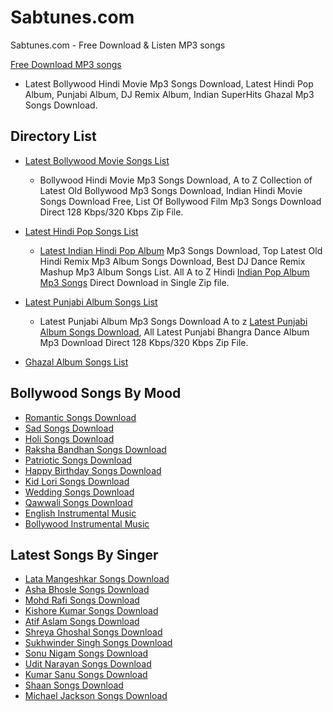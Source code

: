 # Sabtunes.com
Sabtunes.com - Free Download &amp; Listen MP3 songs
  
<a href="https://sabtunes.com">Free Download MP3 songs</a>
- Latest Bollywood Hindi Movie Mp3 Songs Download, Latest Hindi Pop Album, Punjabi Album, DJ Remix Album, Indian SuperHits Ghazal Mp3 Songs Download.

Directory List
--------------------------------
- <a href="https://sabtunes.com/bollywood-songs-download.html">Latest Bollywood Movie Songs List</a>
  - Bollywood Hindi Movie Mp3 Songs Download, A to Z Collection of Latest Old Bollywood Mp3 Songs Download, Indian Hindi Movie Songs       Download Free, List Of Bollywood Film Mp3 Songs Download Direct 128 Kbps/320 Kbps Zip File.

- <a href="https://sabtunes.com/hindi-pop-songs-download.html">Latest Hindi Pop Songs List</a>
  - <a href="https://sabtunes.com/hindi-pop-songs-download.html">Latest Indian Hindi Pop Album</a> Mp3 Songs Download, Top Latest Old 
  Hindi Remix Mp3 Album Songs Download, Best DJ Dance Remix Mashup Mp3 Album Songs List. All A to Z Hindi <a   href="https://sabtunes.com/hindi-pop-songs-download.html">Indian Pop Album Mp3 Songs</a> Direct Download in Single Zip file.
  
- <a href="https://sabtunes.com/punjabi-songs-download.html">Latest Punjabi Album Songs List</a>
  - Latest Punjabi Album Mp3 Songs Download A to z <a href="https://sabtunes.com/punjabi-songs-download.html">Latest Punjabi Album Songs Download</a>, All Latest Punjabi Bhangra Dance Album Mp3 Download Direct 128 Kbps/320 Kbps Zip File.
  
- <a href="https://sabtunes.com/ghazal-songs-download.html">Ghazal Album Songs List</a>

Bollywood Songs By Mood
-----------------------------
- <a href="https://sabtunes.com/bollywood-romantic-songs-download.html">Romantic Songs Download</a>
- <a href="https://sabtunes.com/bollywood-sad-songs-download.html">Sad Songs Download</a>
- <a href="https://sabtunes.com/bollywood-holi-songs-download.html">Holi Songs Download</a>
- <a href="https://sabtunes.com/bollywood-raksha-bandhan-songs-download.html">Raksha Bandhan Songs Download</a>
- <a href="https://sabtunes.com/bollywood-patriotic-songs-download.html">Patriotic Songs Download</a>
- <a href="https://sabtunes.com/bollywood-happy-birthday-songs-download.html">Happy Birthday Songs Download</a>
- <a href="https://sabtunes.com/bollywood-lori-songs-download.html">Kid Lori Songs Download</a>
- <a href="https://sabtunes.com/bollywood-wedding-songs-download.html">Wedding Songs Download</a>
- <a href="https://sabtunes.com/bollywood-qawwali-songs-download.html">Qawwali Songs Download</a>
- <a href="https://sabtunes.com/english-instrumental-music-download.html">English Instrumental Music</a>
- <a href="https://sabtunes.com/bollywood-instrumental-music-download.html">Bollywood Instrumental Music</a>

Latest Songs By Singer
--------------------------------------------
- <a href="https://sabtunes.com/sl1/lata-mangeshkar-songs-download.html">Lata Mangeshkar Songs Download</a>
- <a href="https://sabtunes.com/sl2/asha-bhosle-songs-download.html">Asha Bhosle Songs Download</a>
- <a href="https://sabtunes.com/sl3/mohd-rafi-songs-download.html">Mohd Rafi Songs Download</a>
- <a href="https://sabtunes.com/sl5/kishore-kumar-songs-download.html">Kishore Kumar Songs Download</a>
- <a href="https://sabtunes.com/sl91/atif-aslam-songs-download.html">Atif Aslam Songs Download</a>
- <a href="https://sabtunes.com/sl14/shreya-ghoshal-songs-download.html">Shreya Ghoshal Songs Download</a>
- <a href="https://sabtunes.com/sl21/sukhwinder-singh-songs-download.html">Sukhwinder Singh Songs Download</a>
- <a href="https://sabtunes.com/sl8/sonu-nigam-songs-download.html">Sonu Nigam Songs Download</a>
- <a href="https://sabtunes.com/sl6/udit-narayan-songs-download.html">Udit Narayan Songs Download</a>
- <a href="https://sabtunes.com/sl7/kumar-sanu-songs-download.html">Kumar Sanu Songs Download</a>
- <a href="https://sabtunes.com/sl13/shaan-songs-download.html">Shaan Songs Download</a>
- <a href="https://sabtunes.com/sl61/michael-jackson-songs-download.html">Michael Jackson Songs Download</a>
